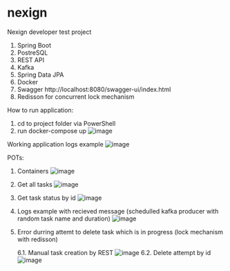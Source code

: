 # nexign
Nexign developer test project

1. Spring Boot
2. PostreSQL
3. REST API
4. Kafka
5. Spring Data JPA
6. Docker
7. Swagger http://localhost:8080/swagger-ui/index.html
8. Redisson for concurrent lock mechanism

How to run application:
1. cd to project folder via PowerShell
2. run docker-compose up
![image](https://github.com/user-attachments/assets/dfdda99a-8446-4012-996b-d20fb527bd36)

Working application logs example
![image](https://github.com/user-attachments/assets/00a713d5-d259-46c8-8b3d-4be73cd5ae45)


POTs:

1. Containers
![image](https://github.com/user-attachments/assets/d01b2b94-63f2-45d5-8336-f36481291f42)
2. Get all tasks
![image](https://github.com/user-attachments/assets/e8475f30-ac9c-4e30-9c80-553ce695b374)
3. Get task status by id
![image](https://github.com/user-attachments/assets/b3565999-6719-486e-a67e-3393e74caf7d)
4. Logs example with recieved message (schedulled kafka producer with random task name and duration)
![image](https://github.com/user-attachments/assets/645f7a3d-77ec-4691-9a8d-378286c50d79)
6. Error durring attemt to delete task which is in progress (lock mechanism with redisson)
   
   6.1. Manual task creation by REST
   ![image](https://github.com/user-attachments/assets/31ddd338-05f9-454c-92ee-fe147c2792b3)
   6.2. Delete attempt by id
   ![image](https://github.com/user-attachments/assets/8b071d6e-e815-45f2-a002-034e413b0aff)
